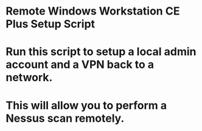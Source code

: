 # Remote Windows Workstation CE Plus Setup Script

# Run this script to setup a local admin account and a VPN back to a network.
# This will allow you to perform a Nessus scan remotely.
